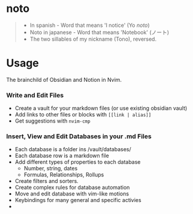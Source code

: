 # noto
>- In spanish - Word that means 'I notice'  (Yo *noto*)
>- Noto in japanese - Word that means 'Notebook' (ノート) 
>- The two sillables of my nickname (Tono), reversed. 



# Usage
The brainchild of Obsidian and Notion in Nvim. 



### Write and Edit Files

- Create a vault for your markdown files (or use existing obsidian vault)
- Add links to other files or blocks with `[[link | alias]]`
- Get suggestions with `nvim-cmp` 


### Insert, View and Edit Databases in your .md Files

- Each database is a folder ins /vault/databases/
- Each database row is a markdown file
- Add different types of properties to each database
    - Number, string, dates
    - Formulas, Relationships, Rollups
- Create filters and sorters.
- Create complex rules for database automation
- Move and edit database with vim-like motions
- Keybindings for many general and specific activies
-
